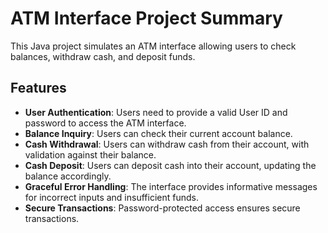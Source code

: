 # ATM Interface Project Summary

This Java project simulates an ATM interface allowing users to check balances, withdraw cash, and deposit funds.

## Features

- **User Authentication**: Users need to provide a valid User ID and password to access the ATM interface.
- **Balance Inquiry**: Users can check their current account balance.
- **Cash Withdrawal**: Users can withdraw cash from their account, with validation against their balance.
- **Cash Deposit**: Users can deposit cash into their account, updating the balance accordingly.
- **Graceful Error Handling**: The interface provides informative messages for incorrect inputs and insufficient funds.
- **Secure Transactions**: Password-protected access ensures secure transactions.

